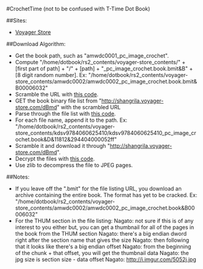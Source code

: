#CrochetTime
(not to be confused with T-Time Dot Book)

##Sites:

+ [Voyager Store](http://voyager-store.com/)

##Download Algorithm:

+ Get the book path, such as "amwdc0001_pc_image_crochet".
+ Compute "/home/dotbook/rs2_contents/voyager-store_contents/" + [first part of path] + "/" + [path] + "_pc_image_crochet.book.bmit&B" + [8 digit random number].  Ex: "/home/dotbook/rs2_contents/voyager-store_contents/amwdc0002/amwdc0002_pc_image_crochet.book.bmit&B00006032"
+ Scramble the URL with [this code](https://github.com/atoxic/Online-Manga-Downloader/blob/master/src/anonscanlations/downloader/crochettime/CrochetTimeChapter.java#L155).
+ GET the book binary file list from "http://shangrila.voyager-store.com/dBmd" with the scrambled URL
+ Parse through the file list with [this code](https://github.com/atoxic/Online-Manga-Downloader/blob/master/src/anonscanlations/downloader/crochettime/CrochetTimeChapter.java#L102).
+ For each file name, append it to the path.  Ex: "/home/dotbook/rs2_contents/voyager-store_contents/kdsv9784060625410/kdsv9784060625410_pc_image_crochet.book&D&11812&294404000052ff"
+ Scramble it and download it through "http://shangrila.voyager-store.com/dBmd".
+ Decrypt the files with [this code](https://github.com/atoxic/Online-Manga-Downloader/blob/master/src/anonscanlations/downloader/crochettime/CrochetTimeChapter.java#L228).
+ Use zlib to decompress the file to JPEG pages.

##Notes:

+ If you leave off the ".bmit" for the file listing URL, you download an archive containing the entire book.  The format has yet to be cracked.  Ex: "/home/dotbook/rs2_contents/voyager-store_contents/amwdc0002/amwdc0002_pc_image_crochet.book&B00006032"
+ For the THUM section in the file listing:
Nagato: not sure if this is of any interest to you either but, you can get a thumbnail for all of the pages in the book from the THUM section
Nagato: there's a big endian dword right after the section name that gives the size
Nagato: then following that it looks like there's a big endian offset
Nagato: from the beginning of the chunk + that offset, you will get the thumbnail data
Nagato: the jpg size is section size - data offset
Nagato: http://i.imgur.com/5052j.jpg
